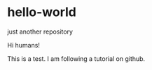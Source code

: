 # hello-world
just another repository

Hi humans!

This is a test. I am following a tutorial on github.
